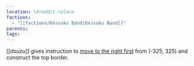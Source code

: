 ```yaml
---
location: \#reddit-rplace
factions:
  - "[[factions/Kessoku Band|Kessoku Band]]"
parents: 
tags: 
---
```

*[[dsuzu]]* gives instruction to [move to the right first](discord://discord.com/channels/1093664259273130084/1131230952119615600/1131575182587346996) from (-325, 325) and construct the top border.

